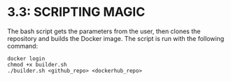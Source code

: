 # 3.3: SCRIPTING MAGIC

The bash script gets the parameters from the user, then clones the repository and builds the Docker image. The script is run with the following command:

```
docker login
chmod +x builder.sh
./builder.sh <github_repo> <dockerhub_repo>
```
